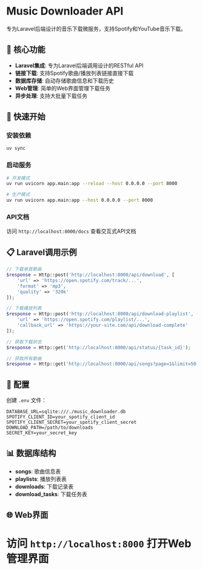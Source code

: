 
# Music Downloader API

专为Laravel后端设计的音乐下载微服务，支持Spotify和YouTube音乐下载。

## 🎯 核心功能

- **Laravel集成**: 专为Laravel后端调用设计的RESTful API
- **链接下载**: 支持Spotify歌曲/播放列表链接直接下载
- **数据库存储**: 自动存储歌曲信息和下载历史
- **Web管理**: 简单的Web界面管理下载任务
- **异步处理**: 支持大批量下载任务

## 🚀 快速开始

### 安装依赖
```bash
uv sync
```

### 启动服务
```bash
# 开发模式
uv run uvicorn app.main:app --reload --host 0.0.0.0 --port 8000

# 生产模式  
uv run uvicorn app.main:app --host 0.0.0.0 --port 8000
```

### API文档
访问 `http://localhost:8000/docs` 查看交互式API文档

## 📋 Laravel调用示例

```php
// 下载单首歌曲
$response = Http::post('http://localhost:8000/api/download', [
    'url' => 'https://open.spotify.com/track/...',
    'format' => 'mp3',
    'quality' => '320k'
]);

// 下载播放列表
$response = Http::post('http://localhost:8000/api/download-playlist', [
    'url' => 'https://open.spotify.com/playlist/...',
    'callback_url' => 'https://your-site.com/api/download-complete'
]);

// 获取下载状态
$response = Http::get('http://localhost:8000/api/status/{task_id}');

// 获取所有歌曲
$response = Http::get('http://localhost:8000/api/songs?page=1&limit=50');
```

## 🔧 配置

创建 `.env` 文件：
```env
DATABASE_URL=sqlite:///./music_downloader.db
SPOTIFY_CLIENT_ID=your_spotify_client_id
SPOTIFY_CLIENT_SECRET=your_spotify_client_secret
DOWNLOAD_PATH=/path/to/downloads
SECRET_KEY=your_secret_key
```

## 📊 数据库结构

- **songs**: 歌曲信息表
- **playlists**: 播放列表表
- **downloads**: 下载记录表
- **download_tasks**: 下载任务表

## 🌐 Web界面

访问 `http://localhost:8000` 打开Web管理界面
=======


